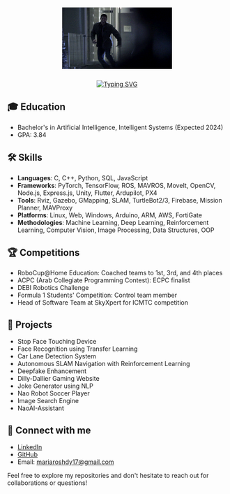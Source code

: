 <h1 align="center">
  <img src="https://github.com/mariaarushdy/mariaarushdy/blob/main/photo/dean.gif" width="50%">
  <br>
</h1>
<p align="center">
 <a href="https://git.io/typing-svg">
    <img src="https://readme-typing-svg.demolab.com?font=Fira+Code&pause=1000&color=%236FDA44&center=true&vCenter=true&width=600&lines=AI+Student+at+AAST;ECPC+Finalist;I+am+majoring+in+Robotics+and+Machine+Learning;Always+learning+new+things;Using+Competitive+Programming+in+all+projects" alt="Typing SVG" />
  </a>
</p>



## 🎓 Education

- Bachelor's in Artificial Intelligence, Intelligent Systems (Expected 2024)
- GPA: 3.84

## 🛠 Skills

- **Languages**: C, C++, Python, SQL, JavaScript
- **Frameworks**: PyTorch, TensorFlow, ROS, MAVROS, MoveIt, OpenCV, Node.js, Express.js, Unity, Flutter, Ardupilot, PX4
- **Tools**: Rviz, Gazebo, GMapping, SLAM, TurtleBot2/3, Firebase, Mission Planner, MAVProxy
- **Platforms**: Linux, Web, Windows, Arduino, ARM, AWS, FortiGate
- **Methodologies**: Machine Learning, Deep Learning, Reinforcement Learning, Computer Vision, Image Processing, Data Structures, OOP

## 🏆 Competitions

- RoboCup@Home Education: Coached teams to 1st, 3rd, and 4th places
- ACPC (Arab Collegiate Programming Contest): ECPC finalist 
- DEBI Robotics Challenge
- Formula 1 Students' Competition: Control team member
- Head of Software Team at SkyXpert for ICMTC competition

## 🚀 Projects

- Stop Face Touching Device
- Face Recognition using Transfer Learning
- Car Lane Detection System
- Autonomous SLAM Navigation with Reinforcement Learning
- Deepfake Enhancement
- Dilly-Dallier Gaming Website
- Joke Generator using NLP
- Nao Robot Soccer Player
- Image Search Engine
- NaoAI-Assistant

## 🔗 Connect with me

- [LinkedIn](https://www.linkedin.com/in/maria-roshdy-3b3000234)
- [GitHub](https://github.com/mariaarushdyGithub)
- Email: mariaroshdy17@gmail.com

Feel free to explore my repositories and don't hesitate to reach out for collaborations or questions!

